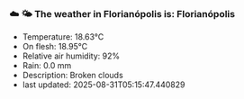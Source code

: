 ### ☁️ 🌤️  The weather in Florianópolis is: Florianópolis

- Temperature: 18.63°C
- On flesh: 18.95°C
- Relative air humidity: 92%
- Rain: 0.0 mm
- Description: Broken clouds
- last updated: 2025-08-31T05:15:47.440829
